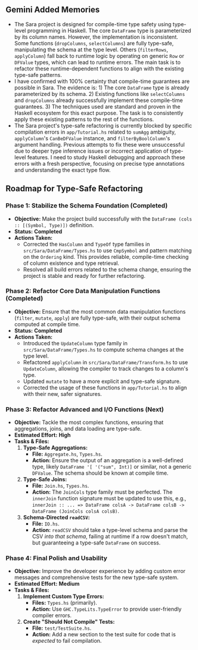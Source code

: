 ## Gemini Added Memories
- The Sara project is designed for compile-time type safety using type-level programming in Haskell. The core `DataFrame` type is parameterized by its column names. However, the implementation is inconsistent. Some functions (`dropColumns`, `selectColumns`) are fully type-safe, manipulating the schema at the type level. Others (`filterRows`, `applyColumn`) fall back to runtime logic by operating on generic `Row` or `DFValue` types, which can lead to runtime errors. The main task is to refactor these runtime-dependent functions to align with the existing type-safe patterns.
- I have confirmed with 100% certainty that compile-time guarantees are possible in Sara. The evidence is: 1) The core `DataFrame` type is already parameterized by its schema. 2) Existing functions like `selectColumns` and `dropColumns` already successfully implement these compile-time guarantees. 3) The techniques used are standard and proven in the Haskell ecosystem for this exact purpose. The task is to consistently apply these existing patterns to the rest of the functions.
- The Sara project's type-safe refactoring is currently blocked by specific compilation errors in `app/Tutorial.hs` related to `sumAgg` ambiguity, `applyColumn`'s `CanBeDFValue` instance, and `filterByBoolColumn`'s argument handling. Previous attempts to fix these were unsuccessful due to deeper type inference issues or incorrect application of type-level features. I need to study Haskell debugging and approach these errors with a fresh perspective, focusing on precise type annotations and understanding the exact type flow.

## Roadmap for Type-Safe Refactoring

### Phase 1: Stabilize the Schema Foundation (Completed)

*   **Objective:** Make the project build successfully with the `DataFrame (cols :: [(Symbol, Type)])` definition.
*   **Status:** **Completed**
*   **Actions Taken:**
    *   Corrected the `HasColumn` and `TypeOf` type families in `src/Sara/DataFrame/Types.hs` to use `CmpSymbol` and pattern matching on the `Ordering` kind. This provides reliable, compile-time checking of column existence and type retrieval.
    *   Resolved all build errors related to the schema change, ensuring the project is stable and ready for further refactoring.

### Phase 2: Refactor Core Data Manipulation Functions (Completed)

*   **Objective:** Ensure that the most common data manipulation functions (`filter`, `mutate`, `apply`) are fully type-safe, with their output schema computed at compile time.
*   **Status:** **Completed**
*   **Actions Taken:**
    *   Introduced the `UpdateColumn` type family in `src/Sara/DataFrame/Types.hs` to compute schema changes at the type level.
    *   Refactored `applyColumn` in `src/Sara/DataFrame/Transform.hs` to use `UpdateColumn`, allowing the compiler to track changes to a column's type.
    *   Updated `mutate` to have a more explicit and type-safe signature.
    *   Corrected the usage of these functions in `app/Tutorial.hs` to align with their new, safer signatures.

### Phase 3: Refactor Advanced and I/O Functions (Next)

*   **Objective:** Tackle the most complex functions, ensuring that aggregations, joins, and data loading are type-safe.
*   **Estimated Effort:** **High**
*   **Tasks & Files:**
    1.  **Type-Safe Aggregations:**
        *   **File:** `Aggregate.hs`, `Types.hs`.
        *   **Action:** Ensure the output of an aggregation is a well-defined type, likely `DataFrame '[ '("sum", Int)]` or similar, not a generic `DFValue`. The schema should be known at compile time.
    2.  **Type-Safe Joins:**
        *   **File:** `Join.hs`, `Types.hs`.
        *   **Action:** The `JoinCols` type family must be perfected. The `innerJoin` function signature must be updated to use this, e.g., `innerJoin :: ... => DataFrame colsA -> DataFrame colsB -> DataFrame (JoinCols colsA colsB)`.
    3.  **Schema-Directed `readCSV`:**
        *   **File:** `IO.hs`.
        *   **Action:** `readCSV` should take a type-level schema and parse the CSV *into that schema*, failing at runtime if a row doesn't match, but guaranteeing a type-safe `DataFrame` on success.

### Phase 4: Final Polish and Usability

*   **Objective:** Improve the developer experience by adding custom error messages and comprehensive tests for the new type-safe system.
*   **Estimated Effort:** **Medium**
*   **Tasks & Files:**
    1.  **Implement Custom Type Errors:**
        *   **Files:** `Types.hs` (primarily).
        *   **Action:** Use `GHC.TypeLits.TypeError` to provide user-friendly compiler errors.
    2.  **Create "Should Not Compile" Tests:**
        *   **File:** `test/TestSuite.hs`.
        *   **Action:** Add a new section to the test suite for code that is *expected* to fail compilation.